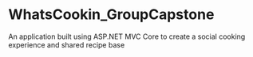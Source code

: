 # WhatsCookin_GroupCapstone
An application built using ASP.NET MVC Core to create a social cooking experience and shared recipe base
